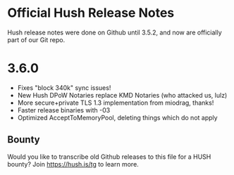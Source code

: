 # Official Hush Release Notes

Hush release notes were done on Github until 3.5.2,
and now are officially part of our Git repo.

# 3.6.0

  * Fixes "block 340k" sync issues!
  * New Hush DPoW Notaries replace KMD Notaries (who attacked us, lulz)
  * More secure+private TLS 1.3 implementation from miodrag, thanks!
  * Faster release binaries with -03
  * Optimized AcceptToMemoryPool, deleting things which do not apply


## Bounty

Would you like to transcribe old Github releases to this file for a HUSH
bounty? Join https://hush.is/tg to learn more.
